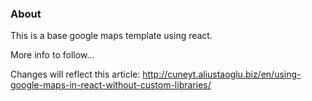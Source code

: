 ### About

This is a base google maps template using react.

More info to follow...

Changes will reflect this article:
http://cuneyt.aliustaoglu.biz/en/using-google-maps-in-react-without-custom-libraries/
